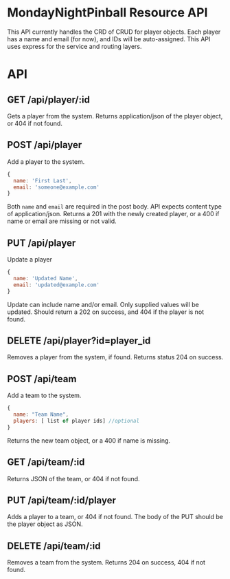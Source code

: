 # MondayNightPinball Resource API

This API currently handles the CRD of CRUD for player objects. Each player has a name and email (for now), and IDs will be auto-assigned. This API uses express for the service and routing layers.

# API

## GET /api/player/:id
Gets a player from the system. Returns application/json of the player object, or 404 if not found.

## POST /api/player
Add a player to the system.
```js
{
  name: 'First Last',
  email: 'someone@example.com'
}
```
Both `name` and `email` are required in the post body. API expects content type of application/json. Returns a 201 with the newly created player, or a 400 if name or email are missing or not valid.

## PUT /api/player
Update a player
```js
{
  name: 'Updated Name',
  email: 'updated@example.com'
}
```
Update can include name and/or email. Only supplied values will be updated. Should return a 202 on success, and 404 if the player is not found.

## DELETE /api/player?id=player_id
Removes a player from the system, if found. Returns status 204 on success.

## POST /api/team
Add a team to the system.
```js
{
  name: "Team Name",
  players: [ list of player ids] //optional
}
```
Returns the new team object, or a 400 if name is missing.

## GET /api/team/:id
Returns JSON of the team, or 404 if not found.

## PUT /api/team/:id/player
Adds a player to a team, or 404 if not found. The body of the PUT
should be the player object as JSON.

## DELETE /api/team/:id
Removes a team from the system. Returns 204 on success, 404 if not found.
